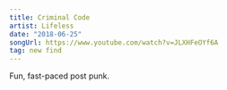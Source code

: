 ```yaml
---
title: Criminal Code
artist: Lifeless
date: "2018-06-25"
songUrl: https://www.youtube.com/watch?v=JLXHFeOYf6A
tag: new find
---
```


Fun, fast-paced post punk.